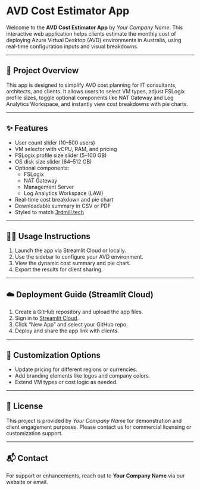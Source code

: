 # AVD Cost Estimator App

Welcome to the **AVD Cost Estimator App** by *Your Company Name*. This interactive web application helps clients estimate the monthly cost of deploying Azure Virtual Desktop (AVD) environments in Australia, using real-time configuration inputs and visual breakdowns.

---

## 🚀 Project Overview

This app is designed to simplify AVD cost planning for IT consultants, architects, and clients. It allows users to select VM types, adjust FSLogix profile sizes, toggle optional components like NAT Gateway and Log Analytics Workspace, and instantly view cost breakdowns with pie charts.

---

## ✨ Features

- User count slider (10–500 users)
- VM selector with vCPU, RAM, and pricing
- FSLogix profile size slider (5–100 GB)
- OS disk size slider (64–512 GB)
- Optional components:
  - FSLogix
  - NAT Gateway
  - Management Server
  - Log Analytics Workspace (LAW)
- Real-time cost breakdown and pie chart
- Downloadable summary in CSV or PDF
- Styled to match [3rdmill.tech](https://3rdmill.tech/)

---

## 🧑‍💻 Usage Instructions

1. Launch the app via Streamlit Cloud or locally.
2. Use the sidebar to configure your AVD environment.
3. View the dynamic cost summary and pie chart.
4. Export the results for client sharing.

---

## ☁️ Deployment Guide (Streamlit Cloud)

1. Create a GitHub repository and upload the app files.
2. Sign in to [Streamlit Cloud](https://streamlit.io/cloud).
3. Click “New App” and select your GitHub repo.
4. Deploy and share the app link with clients.

---

## 🎨 Customization Options

- Update pricing for different regions or currencies.
- Add branding elements like logos and company colors.
- Extend VM types or cost logic as needed.

---

## 📄 License

This project is provided by *Your Company Name* for demonstration and client engagement purposes. Please contact us for commercial licensing or customization support.

---

## 📬 Contact

For support or enhancements, reach out to **Your Company Name** via our website or email.


